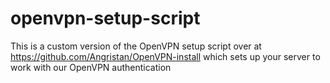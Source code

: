 # openvpn-setup-script
This is a custom version of the OpenVPN setup script over at https://github.com/Angristan/OpenVPN-install which sets up your server to work with our OpenVPN authentication
